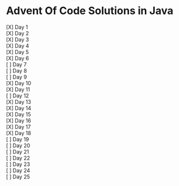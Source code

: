 # Advent Of Code Solutions in Java
[X] Day 1  
[X] Day 2  
[X] Day 3  
[X] Day 4  
[X] Day 5  
[X] Day 6  
[ ] Day 7  
[ ] Day 8  
[ ] Day 9  
[X] Day 10  
[X] Day 11  
[ ] Day 12  
[X] Day 13  
[X] Day 14  
[X] Day 15  
[X] Day 16  
[X] Day 17  
[X] Day 18  
[ ] Day 19  
[ ] Day 20  
[ ] Day 21  
[ ] Day 22  
[ ] Day 23  
[ ] Day 24  
[ ] Day 25  
